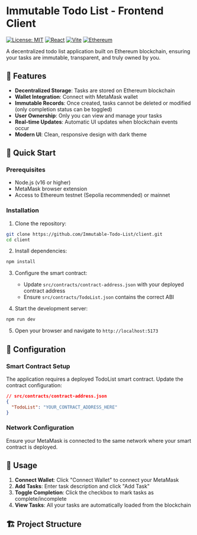 # Immutable Todo List - Frontend Client

[![License: MIT](https://img.shields.io/badge/License-MIT-yellow.svg)](https://opensource.org/licenses/MIT)
[![React](https://img.shields.io/badge/React-19.1.1-blue.svg)](https://reactjs.org/)
[![Vite](https://img.shields.io/badge/Vite-7.1.2-646CFF.svg)](https://vitejs.dev/)
[![Ethereum](https://img.shields.io/badge/Ethereum-Smart%20Contract-627EEA.svg)](https://ethereum.org/)

A decentralized todo list application built on Ethereum blockchain, ensuring your tasks are immutable, transparent, and truly owned by you.

## 🌟 Features

- **Decentralized Storage**: Tasks are stored on Ethereum blockchain
- **Wallet Integration**: Connect with MetaMask wallet
- **Immutable Records**: Once created, tasks cannot be deleted or modified (only completion status can be toggled)
- **User Ownership**: Only you can view and manage your tasks
- **Real-time Updates**: Automatic UI updates when blockchain events occur
- **Modern UI**: Clean, responsive design with dark theme

## 🚀 Quick Start

### Prerequisites

- Node.js (v16 or higher)
- MetaMask browser extension
- Access to Ethereum testnet (Sepolia recommended) or mainnet

### Installation

1. Clone the repository:
```bash
git clone https://github.com/Immutable-Todo-List/client.git
cd client
```

2. Install dependencies:
```bash
npm install
```

3. Configure the smart contract:
   - Update `src/contracts/contract-address.json` with your deployed contract address
   - Ensure `src/contracts/TodoList.json` contains the correct ABI

4. Start the development server:
```bash
npm run dev
```

5. Open your browser and navigate to `http://localhost:5173`

## 🔧 Configuration

### Smart Contract Setup

The application requires a deployed TodoList smart contract. Update the contract configuration:

```json
// src/contracts/contract-address.json
{
  "TodoList": "YOUR_CONTRACT_ADDRESS_HERE"
}
```

### Network Configuration

Ensure your MetaMask is connected to the same network where your smart contract is deployed.

## 📱 Usage

1. **Connect Wallet**: Click "Connect Wallet" to connect your MetaMask
2. **Add Tasks**: Enter task description and click "Add Task"
3. **Toggle Completion**: Click the checkbox to mark tasks as complete/incomplete
4. **View Tasks**: All your tasks are automatically loaded from the blockchain

## 🏗️ Project Structure
